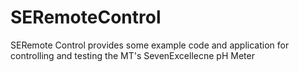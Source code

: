 # SERemoteControl
SERemote Control provides some example code and application for controlling and testing the MT's SevenExcellecne pH Meter
